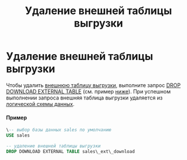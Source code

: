 ﻿---
layout: default
title: Удаление внешней таблицы выгрузки
nav_order: 11
parent: Управление схемой данных
grand_parent: Работа с системой
has_children: false
---

Удаление внешней таблицы выгрузки
==================================

Чтобы удалить [внешнюю таблицу выгрузки](../../../Обзор_понятий_компонентов_и_связей/Основные_понятия/Внешняя_таблица/Внешняя_таблица.md), 
выполните запрос [DROP DOWNLOAD EXTERNAL TABLE](../../../Справочная_информация/Запросы_SQLplus/DROP_DOWNLOAD_EXTERNAL_TABLE/DROP_DOWNLOAD_EXTERNAL_TABLE.md) 
(см. пример [ниже](<LINK>)). При успешном выполнении запроса внешняя таблица выгрузки удаляется из 
[логической схемы данных](../../../Обзор_понятий_компонентов_и_связей/Основные_понятия/Логическая_схема_данных/Логическая_схема_данных.md).

#### Пример
```sql
\-- выбор базы данных sales по умолчанию
USE sales

-- удаление внешней таблицы выгрузки
DROP DOWNLOAD EXTERNAL TABLE sales\_ext\_download
```